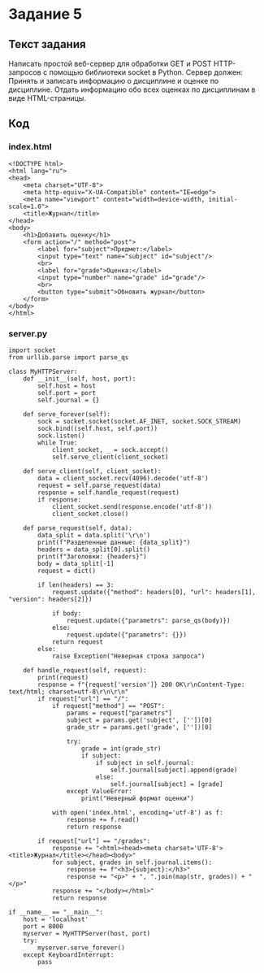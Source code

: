 # Задание 5

## Текст задания

Написать простой веб-сервер для обработки GET и POST HTTP-запросов с помощью библиотеки socket в Python. Сервер должен: Принять и записать информацию о дисциплине и оценке по дисциплине. Отдать информацию обо всех оценках по дисциплинам в виде HTML-страницы.

## Код

### index.html

    <!DOCTYPE html>
    <html lang="ru">
    <head>
        <meta charset="UTF-8">
        <meta http-equiv="X-UA-Compatible" content="IE=edge">
        <meta name="viewport" content="width=device-width, initial-scale=1.0">
        <title>Журнал</title>
    </head>
    <body>
        <h1>Добавить оценку</h1>
        <form action="/" method="post">
            <label for="subject">Предмет:</label>
            <input type="text" name="subject" id="subject"/>
            <br>
            <label for="grade">Оценка:</label>
            <input type="number" name="grade" id="grade"/>
            <br>
            <button type="submit">Обновить журнал</button>
        </form>
    </body>
    </html>

### server.py

    import socket
    from urllib.parse import parse_qs
    
    class MyHTTPServer:
        def __init__(self, host, port):
            self.host = host
            self.port = port
            self.journal = {}
    
        def serve_forever(self):
            sock = socket.socket(socket.AF_INET, socket.SOCK_STREAM)
            sock.bind((self.host, self.port))
            sock.listen()
            while True:
                client_socket, _ = sock.accept()
                self.serve_client(client_socket)
    
        def serve_client(self, client_socket):
            data = client_socket.recv(4096).decode('utf-8')
            request = self.parse_request(data)
            response = self.handle_request(request)
            if response:
                client_socket.send(response.encode('utf-8'))
                client_socket.close()
    
        def parse_request(self, data):
            data_split = data.split('\r\n')
            print(f"Разделенные данные: {data_split}")
            headers = data_split[0].split()
            print(f"Заголовки: {headers}")
            body = data_split[-1]
            request = dict()
    
            if len(headers) == 3:
                request.update({"method": headers[0], "url": headers[1], "version": headers[2]})
    
                if body:
                    request.update({"parametrs": parse_qs(body)})
                else:
                    request.update({"parametrs": {}})
                return request
            else:
                raise Exception("Неверная строка запроса")
    
        def handle_request(self, request):
            print(request)
            response = f"{request['version']} 200 OK\r\nContent-Type: text/html; charset=utf-8\r\n\r\n"
            if request["url"] == "/":
                if request["method"] == "POST":
                    params = request["parametrs"]
                    subject = params.get('subject', [''])[0]
                    grade_str = params.get('grade', [''])[0]
    
                    try:
                        grade = int(grade_str)
                        if subject:
                            if subject in self.journal:
                                self.journal[subject].append(grade)
                            else:
                                self.journal[subject] = [grade]
                    except ValueError:
                        print("Неверный формат оценки")
    
                with open('index.html', encoding='utf-8') as f:
                    response += f.read()
                    return response
    
            if request["url"] == "/grades":
                response += "<html><head><meta charset='UTF-8'><title>Журнал</title></head><body>"
                for subject, grades in self.journal.items():
                    response += f"<h3>{subject}:</h3>"
                    response += "<p>" + ", ".join(map(str, grades)) + "</p>"
                response += "</body></html>"
                return response
    
    if __name__ == "__main__":
        host = 'localhost'
        port = 8000
        myserver = MyHTTPServer(host, port)
        try:
            myserver.serve_forever()
        except KeyboardInterrupt:
            pass
